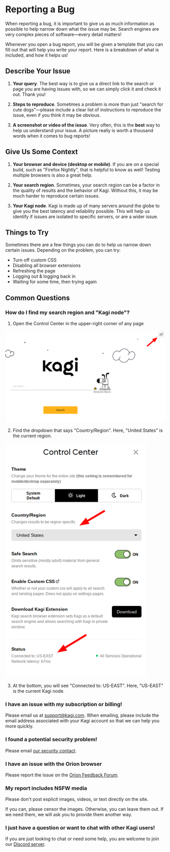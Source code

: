 # Reporting a Bug

When reporting a bug, it is important to give us as much information as
possible to help narrow down what the issue may be. Search engines are
very complex pieces of software—every detail matters!

Whenever you open a bug report, you will be given a template that you can
fill out that will help you write your report. Here is a breakdown of what is
included, and how it helps us!

<a name="describe_issue"></a>
## Describe Your Issue

1. **Your query**. The best way is to give us a direct link to the search or page you are having issues with, so we can simply click it and check it out. Thank you!

2. **Steps to reproduce**. Sometimes a problem is more than just "search for cute dogs"—please include a clear list of instructions to reproduce the issue, even if you think it may be obvious.

3. **A screenshot or video of the issue**. Very often, this is the **best** way to help us understand your issue. A picture really is worth a thousand words when it comes to bug reports!

<a name="context"></a>
## Give Us Some Context

1. **Your browser and device (desktop or mobile)**. If you are on a special build, such as "Firefox Nightly", that is helpful to know as well! Testing multiple browsers is also a great help.

2. **Your search region**. Sometimes, your search region can be a factor in the quality of results and the behavior of Kagi. Without this, it may be much harder to reproduce certain issues.

3. **Your Kagi node**. Kagi is made up of many servers around the globe to give you the best latency and reliability possible. This will help us identify if issues are isolated to specific servers, or are a wider issue.

<a name="things_to_try"></a>
## Things to Try

Sometimes there are a few things you can do to help us narrow down certain issues. Depending on the problem, you can try:

- Turn off custom CSS
- Disabling all browser extensions
- Refreshing the page
- Logging out & logging back in
- Waiting for some time, then trying again

<a name="common_questions"></a>
## Common Questions

<a name="find_region_node"></a>
### How do I find my search region and "Kagi node"?

1. Open the Control Center in the upper-right corner of any page

![Control Center button location](../../media/bug-reporting/control-center-location.png)

2. Find the dropdown that says "Country/Region". Here, "United States" is the current region.

![Search region and node location](../../media/bug-reporting/region-and-node.png)

3. At the bottom, you will see "Connected to: US-EAST". Here, "US-EAST" is the current Kagi node.

<a name="subscription_billing"></a>
### I have an issue with my subscription or billing!

Please email us at [support@kagi.com](mailto:support@kagi.com). When emailing, please include the email address associated with your Kagi account so that we can help you more quickly.

<a name="security_problem"></a>
### I found a potential security problem!

Please email [our security contact](mailto:vlad@kagi.com).

<a name="orion"></a>
### I have an issue with the Orion browser

Please report the issue on the [Orion Feedback Forum](https://orionfeedback.org).

<a name="nsfw"></a>
### My report includes NSFW media

Please don't post explicit images, videos, or text directly on the site.

If you can, please censor the images. Otherwise, you can leave them out. If we need them, we will ask you to provide them another way.

<a name="question_chat"></a>
### I just have a question or want to chat with other Kagi users!

If you are just looking to chat or need some help, you are welcome to join our [Discord server](https://kagi.com/discord).
